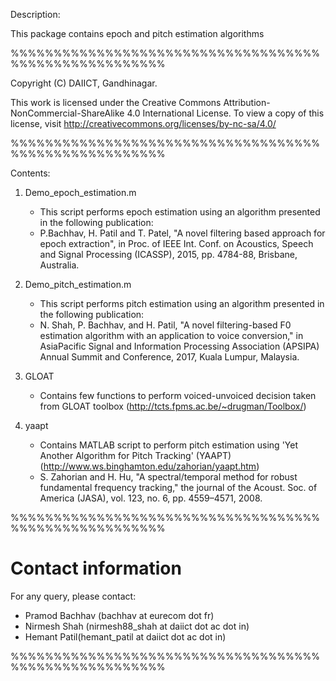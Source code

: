 Description:

This package contains epoch and pitch estimation algorithms

%%%%%%%%%%%%%%%%%%%%%%%%%%%%%%%%%%%%%%%%%%%%%%%%%%%%%%

Copyright (C) DAIICT, Gandhinagar.

This work is licensed under the Creative Commons Attribution-NonCommercial-ShareAlike 4.0 International
License. To view a copy of this license, visit http://creativecommons.org/licenses/by-nc-sa/4.0/

%%%%%%%%%%%%%%%%%%%%%%%%%%%%%%%%%%%%%%%%%%%%%%%%%%%%%%

Contents:

1) Demo_epoch_estimation.m 
	- This script performs epoch estimation using an algorithm presented in the following publication: 
	- P.Bachhav, H. Patil and T. Patel, "A novel filtering based approach for epoch extraction", in Proc. of IEEE Int. Conf. on Acoustics, Speech and Signal Processing (ICASSP), 2015, pp. 4784-88, Brisbane, Australia.
	
2) Demo_pitch_estimation.m 
	- This script performs pitch estimation using an algorithm presented in the following publication: 
	- N. Shah, P. Bachhav, and H. Patil, "A novel filtering-based F0 estimation algorithm with an application to voice conversion," in AsiaPacific Signal and Information Processing Association (APSIPA) Annual Summit and Conference, 2017, Kuala Lumpur, Malaysia.

3) GLOAT 
	- Contains few functions to perform voiced-unvoiced decision taken from GLOAT toolbox (http://tcts.fpms.ac.be/~drugman/Toolbox/)
	
4) yaapt 
	- Contains MATLAB script to perform pitch estimation using 'Yet Another Algorithm for Pitch Tracking' (YAAPT)(http://www.ws.binghamton.edu/zahorian/yaapt.htm)
	- S. Zahorian and H. Hu, "A spectral/temporal method for robust fundamental frequency tracking," the journal of the Acoust. Soc. of America (JASA), vol. 123, no. 6, pp. 4559–4571, 2008.
	
%%%%%%%%%%%%%%%%%%%%%%%%%%%%%%%%%%%%%%%%%%%%%%%%%%%%%%
   
Contact information
===================

For any query, please contact:

- Pramod Bachhav (bachhav at eurecom dot fr)
- Nirmesh Shah (nirmesh88_shah at daiict dot ac dot in)
- Hemant Patil(hemant_patil at daiict dot ac dot in)

%%%%%%%%%%%%%%%%%%%%%%%%%%%%%%%%%%%%%%%%%%%%%%%%%%%%%%
